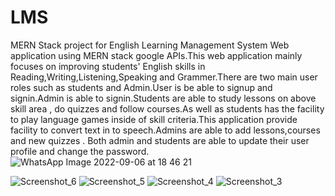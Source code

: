 # LMS
MERN Stack project for English Learning Management System
Web application using MERN stack google APIs.This web application mainly focuses on improving students' English skills in Reading,Writing,Listening,Speaking and Grammer.There are two main user roles such as students and Admin.User is be able to signup and signin.Admin is able to signin.Students are able to study lessons on above skill area , do quizzes and follow courses.As well as students has the facility to play language games inside of skill criteria.This application provide facility to convert text in to speech.Admins are able to add lessons,courses and new quizzes . Both admin and students are able to update their user profile and change the password.
![WhatsApp Image 2022-09-06 at 18 46 21](https://user-images.githubusercontent.com/83944194/194597071-4955b19e-f470-434b-9e6b-b0dcae1822bb.jpeg)

![Screenshot_6](https://user-images.githubusercontent.com/83944194/194600344-000f5bd0-c9fe-4da7-9981-947d91470a5b.png)
![Screenshot_5](https://user-images.githubusercontent.com/83944194/194600368-ac18edd2-0bc8-4786-8613-82cb73f7082d.png)
![Screenshot_4](https://user-images.githubusercontent.com/83944194/194600436-33ddbde5-2580-464c-88e0-2ee9b9f704dc.png)
![Screenshot_3](https://user-images.githubusercontent.com/83944194/194600462-19921bc0-ea12-4871-809c-fc65aafce625.png)
